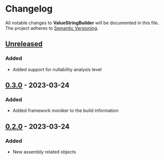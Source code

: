 # Changelog

All notable changes to **ValueStringBuilder** will be documented in this file. The project adheres to [Semantic Versioning](https://semver.org/spec/v2.0.0.html).

<!-- The format is based on [Keep a Changelog](https://keepachangelog.com/en/1.0.0/) -->

## [Unreleased]

### Added

-   Added support for nullability analysis level

## [0.3.0] - 2023-03-24

### Added

-   Added framework moniker to the build information

## [0.2.0] - 2023-03-24

### Added

-   New assembly related objects

[Unreleased]: https://github.com/linkdotnet/BuildInformation/compare/0.3.0...HEAD

[0.3.0]: https://github.com/linkdotnet/BuildInformation/compare/0.2.0...0.3.0

[0.2.0]: https://github.com/linkdotnet/BuildInformation/compare/9866bfb38171ce0b36aae085d07d15f6e2bc6ff3...0.2.0
